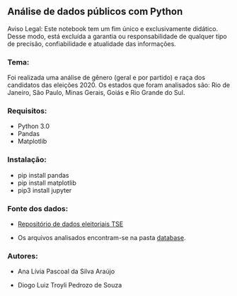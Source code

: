 ## Análise de dados públicos com Python

Aviso Legal: Este notebook tem um fim único e exclusivamente didático. Desse modo, está excluída a garantia ou responsabilidade de qualquer tipo de precisão, 
confiabilidade e atualidade das informações.

### Tema:

Foi realizada uma análise de gênero (geral e por partido) e raça dos candidatos das eleições 2020. Os estados que foram analisados são: Rio de Janeiro, São Paulo, Minas Gerais, Goiás e Rio 
Grande do Sul.

### Requisitos: 


 * Python 3.0
 * Pandas
 * Matplotlib
 
### Instalação:
  
  * pip install pandas
  * pip install matplotlib
  * pip3 install jupyter
  

### Fonte dos dados: 

* [Repositório de dados eleitoriais TSE](https://www.tse.jus.br/eleicoes/estatisticas/repositorio-de-dados-eleitorais-1)

* Os arquivos analisados encontram-se na pasta [database](https://github.com/arapujo/analise_dados_candidatos_eleicoes_2020/tree/master/database).

### Autores: 

  * Ana Lívia Pascoal da Silva Araújo
  
  * Diogo Luiz Troyli Pedrozo de Souza 
